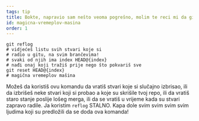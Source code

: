 ```yaml
---
tags: tip
title: Bokte, napravio sam nešto veoma pogrešno, molim te reci mi da git ima čarobnu vremeplov mašinu‽
id: magicna-vremeplov-masina
order: 1
---
```


```git
git reflog
# vidjećeš listu svih stvari koje si
# radio u gitu, na svim brančevima!
# svaki od njih ima index HEAD@{index}
# nađi onaj koji tražiš prije nego što pokvariš sve
git reset HEAD@{index}
# magična vremeplov mašina
```

Možeš da koristiš ovu komandu da vratiš stvari koje si slučajno izbrisao, ili da izbrišeš neke stvari koji si probao a koje su skrišile tvoj repo, ili da vratiš staro stanje poslije lošeg merga, ili da se vratiš u vrijeme kada su stvari zapravo radile. Ja koristim `reflog` STALNO. Kapa dole svim svim svim svim ljudima koji su predložili da se doda ova komanda!